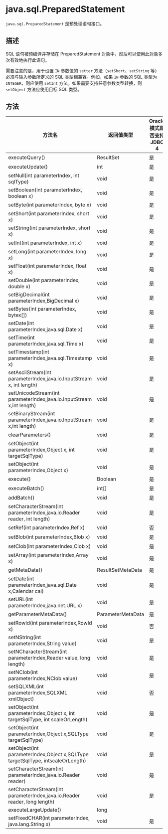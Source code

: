 # java.sql.PreparedStatement 

`java.sql.PreparedStatement` 是预处理语句接口。

## 描述 

SQL 语句被预编译并存储在 PreparedStatement 对象中，然后可以使用此对象多次有效地执行此语句。

需要注意的是，用于设置 `IN` 参数值的 `setter` 方法（`setShort`、`setString` 等）必须与输入参数所定义的 SQL 类型相兼容。例如，如果 `IN` 参数的 SQL 类型为 `INTEGER`，则应使用 `setInt` 方法。如果需要支持任意参数类型转换，则 `setObject` 方法应使用目标 SQL 类型。

## 方法 

|  方法名 | 返回值类型  | Oracle 模式是否支持 JDBC 4 | MySQL 模式是否支持JDBC 4 |
|--------------|----------------|--------------------|--------------------|
| executeQuery()   | ResultSet     | 是        | 是        |
| executeUpdate()                                                                | int               | 是                    | 是                  |
| setNull(int parameterIndex, int sqlType)                                       | void              | 是                    | 是                  |
| setBoolean(int parameterIndex, boolean x)                                      | void              | 是                    | 是                  |
| setByte(int parameterIndex, byte x)                                            | void              | 是                    | 是                  |
| setShort(int parameterIndex, short x)                                          | void              | 是                    | 是                  |
| setString(int parameterIndex, short x)                                         | void              | 是                    | 是                  |
| setInt(int parameterIndex, int x)                                              | void              | 是                    | 是                  |
| setLong(int parameterIndex, long x)                                            | void              | 是                    | 是                  |
| setFloat(int parameterIndex, float x)                                          | void              | 是                    | 是                  |
| setDouble(int parameterIndex, double x)                                        | void              | 是                    | 是                  |
| setBigDecimal(int parameterIndex,BigDecimal x)                                 | void              | 是                    | 是                  |
| setBytes(int parameterIndex, bytex\[\])                                        | void              | 是                    | 是                  |
| setDate(int parameterIndex,java.sql.Date x)                                    | void              | 是                    | 是                  |
| setTime(int parameterIndex,java.sql.Time x)                                    | void              | 是                    | 是                  |
| setTimestamp(int parameterIndex,java.sql.Timestamp x)                          | void              | 是                    | 是                  |
| setAsciiStream(int parameterIndex,java.io.InputStream x, int length)           | void              | 是                    | 是                  |
| setUnicodeStream(int parameterIndex,java.io.InputStream x,int length)          | void              | 是                    | 是                  |
| setBinaryStream(int parameterIndex,java.io.InputStream x,int length)           | void              | 是                    | 是                  |
| clearParameters()                                                              | void              | 是                    | 是                  |
| setObject(int parameterIndex,Object x, int targetSqlType)                      | void              | 是                    | 是                  |
| setObject(int parameterIndex,Object x)                                         | void              | 是                    | 是                  |
| execute()                                                                      | Boolean           | 是                    | 是                  |
| executeBatch()                                                                 | int[]             | 是                    | 是                  |
| addBatch()                                                                     | void              | 是                    | 是                  |
| setCharacterStream(int parameterIndex,java.io.Reader reader, int length)       | void              | 是                    | 是                  |
| setRef(int parameterIndex,Ref x)                                               | void              | 否                    | 否                  |
| setBlob(int parameterIndex,Blob x)                                             | void              | 是                    | 是                  |
| setClob(int parameterIndex,Clob x)                                             | void              | 是                    | 是                  |
| setArray(int parameterIndex,Array x)                                           | void              | 是                    | 是                  |
| getMetaData()                                                                  | ResultSetMetaData | 是                    | 是                  |
| setDate(int parameterIndex,java.sql.Date x,Calendar cal)                       | void              | 是                    | 是                  |
| setURL(int parameterIndex,java.net.URL x)                                      | void              | 是                    | 是                  |
| getParameterMetaData()                                                         | ParameterMetaData | 是                    | 是                  |
| setRowId(int parameterIndex,RowId x)                                           | void              | 否                    | 否                  |
| setNString(int parameterIndex,String value)                                    | void              | 是                    | 是                  |
| setNCharacterStream(int parameterIndex,Reader value, long length)              | void              | 是                    | 是                  |
| setNClob(int parameterIndex,NClob value)                                       | void              | 是                    | 是                  |
| setSQLXML(int parameterIndex,SQLXML xmlObject)                                 | void              | 否                    | 否                  |
| setObject(int parameterIndex,Object x, int targetSqlType, int scaleOrLength)   | void              | 是                    | 是                  |
| setObject(int parameterIndex,Object x,SQLType targetSqlType)                   | void              | 是                    | 是                  |
| setObject(int parameterIndex,Object x,SQLType targetSqlType, intscaleOrLength) | void              | 是                    | 是                  |
| setCharacterStream(int parameterIndex,java.io.Reader reader)                   | void              | 是                    | 是                  |
| setCharacterStream(int parameterIndex,java.io.Reader reader, long length)      | void              | 是                    | 是                  |
| executeLargeUpdate()                                                           | long              | 
| setFixedCHAR(int parameterIndex, java.lang.String x) | void | 是 | 否 |是                    | 是                  |



